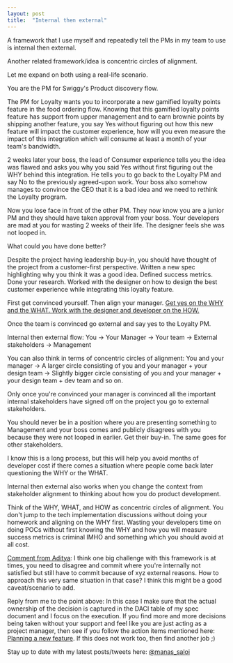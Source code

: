 ```yaml
---
layout: post
title:  "Internal then external"
---
```


A framework that I use myself and repeatedly tell the PMs in my team to use is internal then external.

Another related framework/idea is concentric circles of alignment.

Let me expand on both using a real-life scenario.

You are the PM for Swiggy's Product discovery flow.

The PM for Loyalty wants you to incorporate a new gamified loyalty points feature in the food ordering flow. Knowing that this gamified loyalty points feature has support from upper management and to earn brownie points by shipping another feature, you say Yes without figuring out how this new feature will impact the customer experience, how will you even measure the impact of this integration which will consume at least a month of your team's bandwidth.

2 weeks later your boss, the lead of Consumer experience tells you the idea was flawed and asks you why you said Yes without first figuring out the WHY behind this integration. He tells you to go back to the Loyalty PM and say No to the previously agreed-upon work. Your boss also somehow manages to convince the CEO that it is a bad idea and we need to rethink the Loyalty program.

Now you lose face in front of the other PM. They now know you are a junior PM and they should have taken approval from your boss. Your developers are mad at you for wasting 2 weeks of their life. The designer feels she was not looped in.

What could you have done better?

Despite the project having leadership buy-in, you should have thought of the project from a customer-first perspective. Written a new spec highlighting why you think it was a good idea. Defined success metrics. Done your research. Worked with the designer on how to design the best customer experience while integrating this loyalty feature.

First get convinced yourself. Then align your manager. [Get yes on the WHY and the WHAT. Work with the designer and developer on the HOW.](https://manassaloi.com/2021/01/13/planning-feature.html)

Once the team is convinced go external and say yes to the Loyalty PM.

Internal then external flow:
You -> Your Manager -> Your team -> External stakeholders -> Management

You can also think in terms of concentric circles of alignment:
You and your manager -> A larger circle consisting of you and your manager + your design team -> Slightly bigger circle consisting of you and your manager + your design team + dev team and so on.

Only once you're convinced your manager is convinced all the important internal stakeholders have signed off on the project you go to external stakeholders.

You should never be in a position where you are presenting something to Management and your boss comes and publicly disagrees with you because they were not looped in earlier. Get their buy-in. The same goes for other stakeholders.

I know this is a long process, but this will help you avoid months of developer cost if there comes a situation where people come back later questioning the WHY or the WHAT.

Internal then external also works when you change the context from stakeholder alignment to thinking about how you do product development.

Think of the WHY, WHAT, and HOW as concentric circles of alignment. You don't jump to the tech implementation discussions without doing your homework and aligning on the WHY first. Wasting your developers time on doing POCs without first knowing the WHY and how you will measure success metrics is criminal IMHO and something which you should avoid at all cost.

[Comment from Aditya](https://twitter.com/adityamohanty_): I think one big challenge with this framework is at times, you need to disagree and commit where you're internally not satisfied but still have to commit because of xyz external reasons. How to approach this very same situation in that case? I think this might be a good caveat/scenario to add.

Reply from me to the point above: In this case I make sure that the actual ownership of the decision is captured in the DACI table of my spec document and I focus on the execution. If you find more and more decisions being taken without your support and feel like you are just acting as a project manager, then see if you follow the action items mentioned here: [Planning a new feature](https://manassaloi.com/2021/01/13/planning-feature.html). If this does not work too, then find another job ;)

Stay up to date with my latest posts/tweets here: [@manas_saloi](http://twitter.com/manas_saloi)
